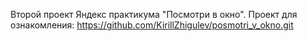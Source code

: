 Второй проект Яндекс практикума "Посмотри в окно".
Проект для ознакомления: https://github.com/KirillZhigulev/posmotri_v_okno.git
